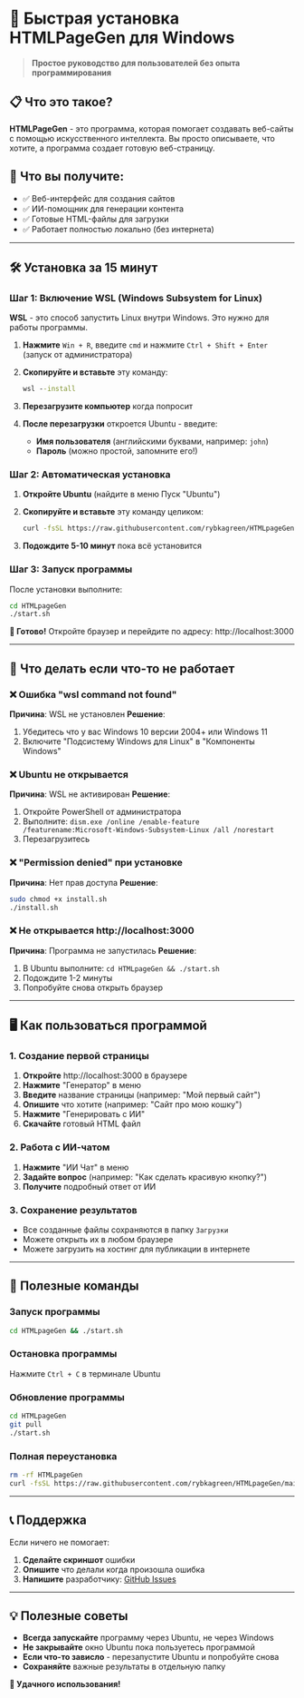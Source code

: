 # 🚀 Быстрая установка HTMLPageGen для Windows

> **Простое руководство для пользователей без опыта программирования**

## 📋 Что это такое?

**HTMLPageGen** - это программа, которая помогает создавать веб-сайты с помощью искусственного интеллекта. Вы просто описываете, что хотите, а программа создает готовую веб-страницу.

## 🎯 Что вы получите:

- ✅ Веб-интерфейс для создания сайтов
- ✅ ИИ-помощник для генерации контента
- ✅ Готовые HTML-файлы для загрузки
- ✅ Работает полностью локально (без интернета)

---

## 🛠️ Установка за 15 минут

### Шаг 1: Включение WSL (Windows Subsystem for Linux)

**WSL** - это способ запустить Linux внутри Windows. Это нужно для работы программы.

1. **Нажмите** `Win + R`, введите `cmd` и нажмите `Ctrl + Shift + Enter` (запуск от администратора)

2. **Скопируйте и вставьте** эту команду:

   ```cmd
   wsl --install
   ```

3. **Перезагрузите компьютер** когда попросит

4. **После перезагрузки** откроется Ubuntu - введите:
   - **Имя пользователя** (английскими буквами, например: `john`)
   - **Пароль** (можно простой, запомните его!)

### Шаг 2: Автоматическая установка

1. **Откройте Ubuntu** (найдите в меню Пуск "Ubuntu")

2. **Скопируйте и вставьте** эту команду целиком:

   ```bash
   curl -fsSL https://raw.githubusercontent.com/rybkagreen/HTMLpageGen/main/install.sh | bash
   ```

3. **Подождите 5-10 минут** пока всё установится

### Шаг 3: Запуск программы

После установки выполните:

```bash
cd HTMLpageGen
./start.sh
```

**🎉 Готово!** Откройте браузер и перейдите по адресу: http://localhost:3000

---

## 📖 Что делать если что-то не работает

### ❌ Ошибка "wsl command not found"

**Причина**: WSL не установлен
**Решение**:

1. Убедитесь что у вас Windows 10 версии 2004+ или Windows 11
2. Включите "Подсистему Windows для Linux" в "Компоненты Windows"

### ❌ Ubuntu не открывается

**Причина**: WSL не активирован
**Решение**:

1. Откройте PowerShell от администратора
2. Выполните: `dism.exe /online /enable-feature /featurename:Microsoft-Windows-Subsystem-Linux /all /norestart`
3. Перезагрузитесь

### ❌ "Permission denied" при установке

**Причина**: Нет прав доступа
**Решение**:

```bash
sudo chmod +x install.sh
./install.sh
```

### ❌ Не открывается http://localhost:3000

**Причина**: Программа не запустилась
**Решение**:

1. В Ubuntu выполните: `cd HTMLpageGen && ./start.sh`
2. Подождите 1-2 минуты
3. Попробуйте снова открыть браузер

---

## 🖥️ Как пользоваться программой

### 1. Создание первой страницы

1. **Откройте** http://localhost:3000 в браузере
2. **Нажмите** "Генератор" в меню
3. **Введите** название страницы (например: "Мой первый сайт")
4. **Опишите** что хотите (например: "Сайт про мою кошку")
5. **Нажмите** "Генерировать с ИИ"
6. **Скачайте** готовый HTML файл

### 2. Работа с ИИ-чатом

1. **Нажмите** "ИИ Чат" в меню
2. **Задайте вопрос** (например: "Как сделать красивую кнопку?")
3. **Получите** подробный ответ от ИИ

### 3. Сохранение результатов

- Все созданные файлы сохраняются в папку `Загрузки`
- Можете открыть их в любом браузере
- Можете загрузить на хостинг для публикации в интернете

---

## 🔧 Полезные команды

### Запуск программы

```bash
cd HTMLpageGen && ./start.sh
```

### Остановка программы

Нажмите `Ctrl + C` в терминале Ubuntu

### Обновление программы

```bash
cd HTMLpageGen
git pull
./start.sh
```

### Полная переустановка

```bash
rm -rf HTMLpageGen
curl -fsSL https://raw.githubusercontent.com/rybkagreen/HTMLpageGen/main/install.sh | bash
```

---

## 📞 Поддержка

Если ничего не помогает:

1. **Сделайте скриншот** ошибки
2. **Опишите** что делали когда произошла ошибка
3. **Напишите** разработчику: [GitHub Issues](https://github.com/rybkagreen/HTMLpageGen/issues)

---

## 💡 Полезные советы

- **Всегда запускайте** программу через Ubuntu, не через Windows
- **Не закрывайте** окно Ubuntu пока пользуетесь программой
- **Если что-то зависло** - перезапустите Ubuntu и попробуйте снова
- **Сохраняйте** важные результаты в отдельную папку

**🎉 Удачного использования!**
